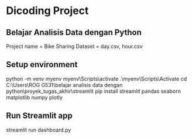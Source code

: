 # Dicoding Project

## Belajar Analisis Data dengan Python
Project name = Bike Sharing
Dataset = day.csv, hour.csv

## Setup environment
python -m venv myenv
myenv\Scripts\activate
.\myenv\Scripts\Activate
cd C:\Users\ROG G531\belajar analisis data dengan python\proyek_tugas_akhir\streamlit
pip install streamlit pandas seaborn matplotlib numpy plotly 

## Run Streamlit app
streamlit run dashboard.py
